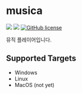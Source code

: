 # musica

![](https://img.shields.io/badge/language-Rust-red) ![](https://img.shields.io/badge/version-1.1.0-brightgreen) [![GitHub license](https://img.shields.io/badge/license-MIT-blue.svg)](https://github.com/myyrakle/musica/blob/master/LICENSE)

뮤직 플레이어입니다.

## Supported Targets

- Windows
- Linux
- MacOS (not yet)
